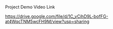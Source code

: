Project Demo Video Link

https://drive.google.com/file/d/1C_vCihD9L-bofFG-at4WqcTNM5wcFH9M/view?usp=sharing

